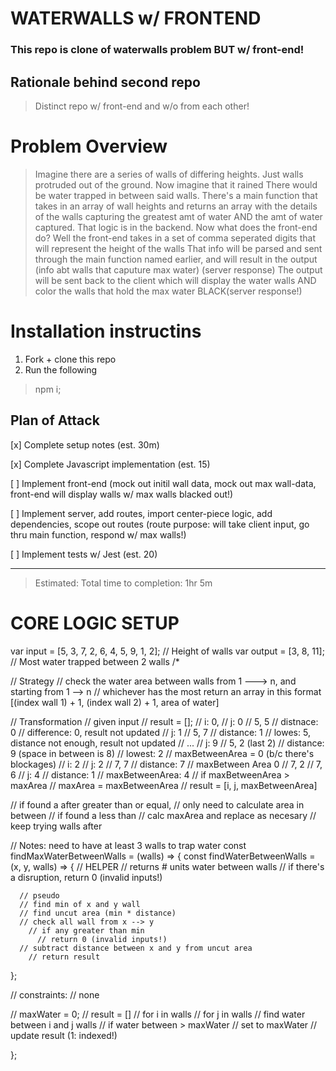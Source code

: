 # WATERWALLS w/ FRONTEND
### This repo is clone of waterwalls problem BUT w/ front-end!

## Rationale behind second repo
> Distinct repo w/ front-end and w/o from each other!

# Problem Overview
>  Imagine there are a series of walls of differing heights. Just walls protruded out of the ground. Now imagine that it rained
> There would be water trapped in between said walls. There's a main function that takes in an array of wall heights and returns an array with the details of the walls capturing the greatest amt of water AND the amt of water captured. 
> That logic is in the backend. Now what does the front-end do? Well the front-end takes in a set of comma seperated digits that will represent the height of the walls
> That info will be parsed and sent through the main function named earlier, and will result in the output (info abt walls that caputure max water) (server response)
> The output will be sent back to the client which will display the water walls AND color the walls that hold the max water BLACK(server response!)

[image]: https://i.imgur.com/ZQOCbpu.png

# Installation instructins
1. Fork + clone this repo
2. Run the following
> npm i;

## Plan of Attack
[x] Complete setup notes (est. 30m)

[x] Complete Javascript implementation (est. 15)

[ ] Implement front-end (mock out initil wall data, mock out max wall-data, front-end will display walls w/ max walls blacked out!)

[ ] Implement server, add routes, import center-piece logic, add dependencies, scope out routes (route purpose: will take client input, go thru main function, respond w/ max walls!)

[ ] Implement tests w/ Jest  (est. 20)

---

> Estimated: Total time to completion: 1hr 5m

# CORE LOGIC SETUP

var input = [5, 3, 7, 2, 6, 4, 5, 9, 1, 2]; // Height of walls
var output = [3, 8, 11]; // Most water trapped between 2 walls
/*

// Strategy
// check the water area between walls from 1 ---> n, and starting from 1 --> n
    // whichever has the most return an array in this format [(index wall 1) + 1, (index wall 2) + 1, area of water]

// Transformation
// given input
// result = [];
// i: 0, 
  // j: 0
  // 5, 5
    // distnace: 0
    // difference: 0, result not updated
  // j: 1
  // 5, 7
    // distance: 1
    // lowes: 5, distance not enough, result not updated
  // ...
  // j: 9
  // 5, 2 (last 2)
    // distance: 9 (space in between is 8)
    // lowest: 2
    // maxBetweenArea = 0 (b/c there's blockages)
// i: 2
  // j: 2
  // 7, 7
    // distance: 7
    // maxBetween Area 0
  // 7, 2
  // 7, 6
    // j: 4
    // distance: 1
    // maxBetweenArea: 4
    // if maxBetweenArea > maxArea
      // maxArea = maxBetweenArea
      // result = [i, j, maxBetweenArea]

// if found a after greater than or equal,
  // only need to calculate area in between
// if found a less than
  // calc maxArea and replace as necesary
    // keep trying walls after

// Notes: need to have at least 3 walls to trap water
const findMaxWaterBetweenWalls = (walls) => {
  const findWaterBetweenWalls = (x, y, walls) => {
    // HELPER
      // returns # units water between walls
        // if there's a disruption, return 0 (invalid inputs!)

      // pseudo
      // find min of x and y wall
      // find uncut area (min * distance)
      // check all wall from x --> y
        // if any greater than min
          // return 0 (invalid inputs!)
      // subtract distance between x and y from uncut area
        // return result
  };

  // constraints:
    // none

  // maxWater = 0;
  // result = []
  // for i in walls
    // for j in walls
      // find water between i and j walls
      // if water between > maxWater
        // set to maxWater
        // update result (1: indexed!)

};

